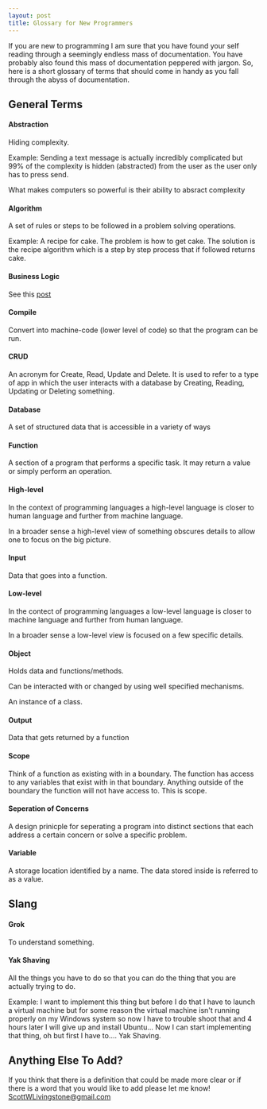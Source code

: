 ```yaml
---
layout: post
title: Glossary for New Programmers
---
```


If you are new to programming I am sure that you have found your self reading through a seemingly endless mass of documentation.  You have probably also found this mass of documentation peppered with jargon.  So, here is a short glossary of terms that should come in handy as you fall through the abyss of documentation.

## General Terms

####  Abstraction

Hiding complexity.  

Example:  Sending a text message is actually incredibly complicated but 99% of the complexity is hidden (abstracted) from the user as the user only has to press send.

What makes computers so powerful is their ability to absract complexity

####  Algorithm

A set of rules or steps to be followed in a problem solving operations.

Example: A recipe for cake.  The problem is how to get cake.  The solution is the recipe algorithm which is a step by step process that if followed returns cake.

####  Business Logic

See this [post](https://softwareengineering.stackexchange.com/questions/234251/what-really-is-the-business-logic)

####  Compile

Convert into machine-code (lower level of code) so that the program can be run.

####  CRUD

An acronym for Create, Read, Update and Delete.  It is used to refer to a type of app in which the user interacts with a database by Creating, Reading, Updating or Deleting something.

####  Database

A set of structured data that is accessible in a variety of ways   

####  Function

A section of a program that performs a specific task.  It may return a value or simply perform an operation.

####  High-level

In the context of programming languages a high-level language is closer to human language and further from machine language.

In a broader sense a high-level view of something obscures details to allow one to focus on the big picture.

####  Input

Data that goes into a function.

####  Low-level

In the contect of programming languages a low-level language is closer to machine language and further from human language.

In a broader sense a low-level view is focused on a few specific details.

####  Object

Holds data and functions/methods.  

Can be interacted with or changed by using well specified mechanisms.  

An instance of a class.   

#### Output

Data that gets returned by a function

####  Scope

Think of a function as existing with in a boundary.  The function has access to any variables that exist with in that boundary.  Anything outside of the boundary the function will not have access to.  This is scope.

####  Seperation of Concerns

A design prinicple for seperating a program into distinct sections that each address a certain concern or solve a specific problem.

#### Variable

A storage location identified by a name.  The data stored inside is referred to as a value.


## Slang

#### Grok

To understand something.

#### Yak Shaving

All the things you have to do so that you can do the thing that you are actually trying to do.  

Example: I want to implement this thing but before I do that I have to launch a virtual machine but for some reason the virtual machine isn't running properly on my Windows system so now I have to trouble shoot that and 4 hours later I will give up and install Ubuntu... Now I can start implementing that thing, oh but first I have to....   Yak Shaving.


## Anything Else To Add?

If you think that there is a definition that could be made more clear or if there is a word that you would like to add please let me know!  ScottWLivingstone@gmail.com
